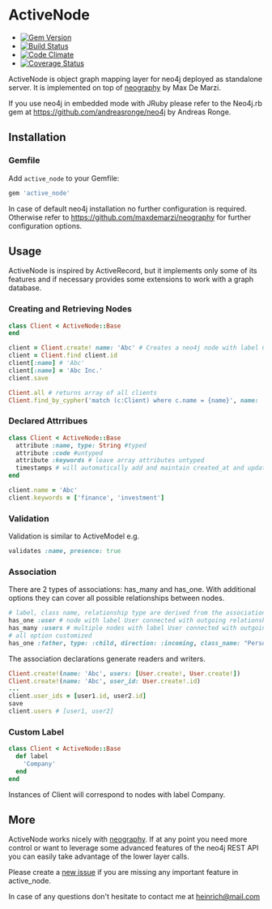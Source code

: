 ActiveNode
==========

- [![Gem Version](https://badge.fury.io/rb/active_node.png)](https://rubygems.org/gems/active_node)
- [![Build Status](https://travis-ci.org/klobuczek/active_node.png?branch=master)](https://travis-ci.org/klobuczek/active_node)
- [![Code Climate](https://codeclimate.com/github/klobuczek/active_node.png)](https://codeclimate.com/github/klobuczek/active_node)
- [![Coverage Status](https://coveralls.io/repos/klobuczek/active_node/badge.png?branch=master)](https://coveralls.io/r/klobuczek/active_node?branch=master)


ActiveNode is object graph mapping layer for neo4j deployed as standalone server. It is implemented on top of [neography](http://github.com/maxdemarzi/neography) by Max De Marzi.

If you use neo4j in embedded mode with JRuby please refer to the Neo4j.rb gem at https://github.com/andreasronge/neo4j by Andreas Ronge.

## Installation

### Gemfile

Add `active_node` to your Gemfile:

```ruby
gem 'active_node'
```

In case of default neo4j installation no further configuration is required. Otherwise refer to https://github.com/maxdemarzi/neography for further configuration options.

## Usage

ActiveNode is inspired by ActiveRecord, but it implements only some of its features and if necessary provides some extensions to work with a graph database.

### Creating and Retrieving Nodes

```ruby
class Client < ActiveNode::Base
end

client = Client.create! name: 'Abc' # Creates a neo4j node with label Client and property 'name' == 'Abc'
client = Client.find client.id
client[:name] # 'Abc'
client[:name] = 'Abc Inc.'
client.save

Client.all # returns array of all clients
Client.find_by_cypher('match (c:Client) where c.name = {name}', name: 'Abc') # array of all Clients meeting given criteria
```

### Declared Attrribues

```ruby
class Client < ActiveNode::Base
  attribute :name, type: String #typed
  attribute :code #untyped
  attribute :keywords # leave array attributes untyped
  timestamps # will automatically add and maintain created_at and updated_at
end

client.name = 'Abc'
client.keywords = ['finance', 'investment']

```

### Validation
Validation is similar to ActiveModel e.g.

```ruby
validates :name, presence: true
```
 
### Association

There are 2 types of associations: has_many and has_one. With additional options they can cover all possible relationships between nodes. 

```ruby
# label, class name, relationship type are derived from the association name, direction is by default outgoing
has_one :user # node with label User connected with outgoing relationship of type 'user'
has_many :users # multiple nodes with label User connected with outgoing relationship of type 'user'
# all option customized
has_one :father, type: :child, direction: :incoming, class_name: "Person"
```

The association declarations generate readers and writers.
```ruby
Client.create!(name: 'Abc', users: [User.create!, User.create!])
Client.create!(name: 'Abc', user_id: User.create!.id)
...
client.user_ids = [user1.id, user2.id]
save
client.users # [user1, user2]
```
### Custom Label

```ruby
class Client < ActiveNode::Base
  def label
    'Company'
  end
end
```

Instances of Client will correspond to nodes with label Company.
 
## More

ActiveNode works nicely with [neography](http://github.com/maxdemarzi/neography). If at any point you need more control or want to leverage some advanced features of the neo4j REST API you can easily take advantage of the lower layer calls.

Please create a  [new issue](https://github.com/klobuczek/active_node/issues) if you are missing any important feature in active_node.

In case of any questions don't hesitate to contact me at heinrich@mail.com
